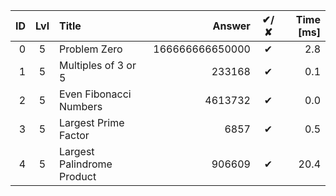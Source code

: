 | ID | Lvl | Title                      |          Answer | ✔/✘ | Time [ms] |
| -: | :-: | :------------------------- | --------------: | :-: | --------: |
|  0 |  5  | Problem Zero               | 166666666650000 |  ✔  |       2.8 |
|  1 |  5  | Multiples of 3 or 5        |          233168 |  ✔  |       0.1 |
|  2 |  5  | Even Fibonacci Numbers     |         4613732 |  ✔  |       0.0 |
|  3 |  5  | Largest Prime Factor       |            6857 |  ✔  |       0.5 |
|  4 |  5  | Largest Palindrome Product |          906609 |  ✔  |      20.4 |